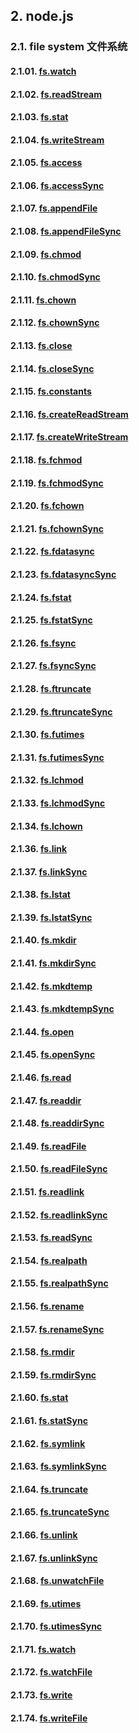## 2. node.js

### 2.1. file system 文件系统

#### 2.1.01. [fs.watch](https://github.com/ivyTa/ivyTa.github.io/blob/master/node/01-fileSystem/01-fs.watch.md)
#### 2.1.02. [fs.readStream](https://github.com/ivyTa/ivyTa.github.io/blob/master/node/01-fileSystem/02-fs.readStream.md)
#### 2.1.03. [fs.stat](https://github.com/ivyTa/ivyTa.github.io/blob/master/node/01-fileSystem/03-fs.stat.md)
#### 2.1.04. [fs.writeStream](https://github.com/ivyTa/ivyTa.github.io/blob/master/node/01-fileSystem/04-fs.writeStream.md)
#### 2.1.05. [fs.access](https://github.com/ivyTa/ivyTa.github.io/blob/master/node/01-fileSystem/05-fs.access.md)
#### 2.1.06. [fs.accessSync](https://github.com/ivyTa/ivyTa.github.io/blob/master/node/01-fileSystem/06-fs.accessSync.md)
#### 2.1.07. [fs.appendFile](https://github.com/ivyTa/ivyTa.github.io/blob/master/node/01-fileSystem/07-fs.appendFile.md)
#### 2.1.08. [fs.appendFileSync](https://github.com/ivyTa/ivyTa.github.io/blob/master/node/01-fileSystem/08-fs.appendFileSync.md)
#### 2.1.09. [fs.chmod](https://github.com/ivyTa/ivyTa.github.io/blob/master/node/01-fileSystem/09-fs.chmod.md)
#### 2.1.10. [fs.chmodSync](https://github.com/ivyTa/ivyTa.github.io/blob/master/node/01-fileSystem/10-fs.chmodSync.md)
#### 2.1.11. [fs.chown](https://github.com/ivyTa/ivyTa.github.io/blob/master/node/01-fileSystem/11-fs.chown.md)
#### 2.1.12. [fs.chownSync](https://github.com/ivyTa/ivyTa.github.io/blob/master/node/01-fileSystem/12-fs.chownSync.md)
#### 2.1.13. [fs.close](https://github.com/ivyTa/ivyTa.github.io/blob/master/node/01-fileSystem/13-fs.close.md)
#### 2.1.14. [fs.closeSync](https://github.com/ivyTa/ivyTa.github.io/blob/master/node/01-fileSystem/14-fs.closeSync.md)
#### 2.1.15. [fs.constants](https://github.com/ivyTa/ivyTa.github.io/blob/master/node/01-fileSystem/15-fs.constants.md)
#### 2.1.16. [fs.createReadStream](https://github.com/ivyTa/ivyTa.github.io/blob/master/node/01-fileSystem/16-fs.createReadStream.md)
#### 2.1.17. [fs.createWriteStream](https://github.com/ivyTa/ivyTa.github.io/blob/master/node/01-fileSystem/17-fs.createWriteStream.md)
#### 2.1.18. [fs.fchmod](https://github.com/ivyTa/ivyTa.github.io/blob/master/node/01-fileSystem/18-fs.fchmod.md)
#### 2.1.19. [fs.fchmodSync](https://github.com/ivyTa/ivyTa.github.io/blob/master/node/01-fileSystem/19-fs.fchmodSync.md)
#### 2.1.20. [fs.fchown](https://github.com/ivyTa/ivyTa.github.io/blob/master/node/01-fileSystem/20-fs.fchown.md)
#### 2.1.21. [fs.fchownSync](https://github.com/ivyTa/ivyTa.github.io/blob/master/node/01-fileSystem/21-fs.fchownSync.md)
#### 2.1.22. [fs.fdatasync](https://github.com/ivyTa/ivyTa.github.io/blob/master/node/01-fileSystem/22-fs.fdatasync.md)
#### 2.1.23. [fs.fdatasyncSync](https://github.com/ivyTa/ivyTa.github.io/blob/master/node/01-fileSystem/23-fs.fdatasyncSync.md)
#### 2.1.24. [fs.fstat](https://github.com/ivyTa/ivyTa.github.io/blob/master/node/01-fileSystem/24-fs.fstat.md)
#### 2.1.25. [fs.fstatSync](https://github.com/ivyTa/ivyTa.github.io/blob/master/node/01-fileSystem/25-fs.fstatSync.md)
#### 2.1.26. [fs.fsync](https://github.com/ivyTa/ivyTa.github.io/blob/master/node/01-fileSystem/26-fs.fsync.md)
#### 2.1.27. [fs.fsyncSync](https://github.com/ivyTa/ivyTa.github.io/blob/master/node/01-fileSystem/27-fs.fsyncSync.md)
#### 2.1.28. [fs.ftruncate](https://github.com/ivyTa/ivyTa.github.io/blob/master/node/01-fileSystem/28-fs.ftruncate.md)
#### 2.1.29. [fs.ftruncateSync](https://github.com/ivyTa/ivyTa.github.io/blob/master/node/01-fileSystem/29-fs.ftruncateSync.md)
#### 2.1.30. [fs.futimes](https://github.com/ivyTa/ivyTa.github.io/blob/master/node/01-fileSystem/30-fs.futimes.md)
#### 2.1.31. [fs.futimesSync](https://github.com/ivyTa/ivyTa.github.io/blob/master/node/01-fileSystem/31-fs.futimesSync.md)
#### 2.1.32. [fs.lchmod](https://github.com/ivyTa/ivyTa.github.io/blob/master/node/01-fileSystem/32-fs.lchmod.md)
#### 2.1.33. [fs.lchmodSync](https://github.com/ivyTa/ivyTa.github.io/blob/master/node/01-fileSystem/33-fs.lchmodSync.md)
#### 2.1.34. [fs.lchown](https://github.com/ivyTa/ivyTa.github.io/blob/master/node/01-fileSystem/34-fs.lchown.md)
#### 2.1.36. [fs.link](https://github.com/ivyTa/ivyTa.github.io/blob/master/node/01-fileSystem/36-fs.link.md)
#### 2.1.37. [fs.linkSync](https://github.com/ivyTa/ivyTa.github.io/blob/master/node/01-fileSystem/37-fs.linkSync.md)
#### 2.1.38. [fs.lstat](https://github.com/ivyTa/ivyTa.github.io/blob/master/node/01-fileSystem/37-fs.lstat.md)
#### 2.1.39. [fs.lstatSync](https://github.com/ivyTa/ivyTa.github.io/blob/master/node/01-fileSystem/39-fs.lstatSync.md)
#### 2.1.40. [fs.mkdir](https://github.com/ivyTa/ivyTa.github.io/blob/master/node/01-fileSystem/40-fs.mkdir.md)
#### 2.1.41. [fs.mkdirSync](https://github.com/ivyTa/ivyTa.github.io/blob/master/node/01-fileSystem/41-fs.mkdirSync.md)
#### 2.1.42. [fs.mkdtemp](https://github.com/ivyTa/ivyTa.github.io/blob/master/node/01-fileSystem/42-fs.mkdtemp.md)
#### 2.1.43. [fs.mkdtempSync](https://github.com/ivyTa/ivyTa.github.io/blob/master/node/01-fileSystem/43-fs.mkdtempSync.md)
#### 2.1.44. [fs.open](https://github.com/ivyTa/ivyTa.github.io/blob/master/node/01-fileSystem/44-fs.open.md)
#### 2.1.45. [fs.openSync](https://github.com/ivyTa/ivyTa.github.io/blob/master/node/01-fileSystem/45-fs.openSync.md)
#### 2.1.46. [fs.read](https://github.com/ivyTa/ivyTa.github.io/blob/master/node/01-fileSystem/46-fs.read.md)
#### 2.1.47. [fs.readdir](https://github.com/ivyTa/ivyTa.github.io/blob/master/node/01-fileSystem/47-fs.readdir.md)
#### 2.1.48. [fs.readdirSync](https://github.com/ivyTa/ivyTa.github.io/blob/master/node/01-fileSystem/48-fs.readdirSync.md)
#### 2.1.49. [fs.readFile](https://github.com/ivyTa/ivyTa.github.io/blob/master/node/01-fileSystem/49-fs.readFile.md)
#### 2.1.50. [fs.readFileSync](https://github.com/ivyTa/ivyTa.github.io/blob/master/node/01-fileSystem/50-fs.readFileSync.md)
#### 2.1.51. [fs.readlink](https://github.com/ivyTa/ivyTa.github.io/blob/master/node/01-fileSystem/51-fs.readlink.md)
#### 2.1.52. [fs.readlinkSync](https://github.com/ivyTa/ivyTa.github.io/blob/master/node/01-fileSystem/52-fs.readlinkSync.md)
#### 2.1.53. [fs.readSync](https://github.com/ivyTa/ivyTa.github.io/blob/master/node/01-fileSystem/53-fs.readSync.md)
#### 2.1.54. [fs.realpath](https://github.com/ivyTa/ivyTa.github.io/blob/master/node/01-fileSystem/54-fs.realpath.md)
#### 2.1.55. [fs.realpathSync](https://github.com/ivyTa/ivyTa.github.io/blob/master/node/01-fileSystem/55-fs.realpathSync.md)
#### 2.1.56. [fs.rename](https://github.com/ivyTa/ivyTa.github.io/blob/master/node/01-fileSystem/56-fs.rename.md)
#### 2.1.57. [fs.renameSync](https://github.com/ivyTa/ivyTa.github.io/blob/master/node/01-fileSystem/57-fs.renameSync.md)
#### 2.1.58. [fs.rmdir](https://github.com/ivyTa/ivyTa.github.io/blob/master/node/01-fileSystem/58-fs.rmdir.md)
#### 2.1.59. [fs.rmdirSync](https://github.com/ivyTa/ivyTa.github.io/blob/master/node/01-fileSystem/59-fs.rmdirSync.md)
#### 2.1.60. [fs.stat](https://github.com/ivyTa/ivyTa.github.io/blob/master/node/01-fileSystem/60-fs.stat.md)
#### 2.1.61. [fs.statSync](https://github.com/ivyTa/ivyTa.github.io/blob/master/node/01-fileSystem/61-fs.statSync.md)
#### 2.1.62. [fs.symlink](https://github.com/ivyTa/ivyTa.github.io/blob/master/node/01-fileSystem/62-fs.symlink.md)
#### 2.1.63. [fs.symlinkSync](https://github.com/ivyTa/ivyTa.github.io/blob/master/node/01-fileSystem/63-fs.symlinkSync.md)
#### 2.1.64. [fs.truncate](https://github.com/ivyTa/ivyTa.github.io/blob/master/node/01-fileSystem/64-fs.truncate.md)
#### 2.1.65. [fs.truncateSync](https://github.com/ivyTa/ivyTa.github.io/blob/master/node/01-fileSystem/65-fs.truncateSync.md)
#### 2.1.66. [fs.unlink](https://github.com/ivyTa/ivyTa.github.io/blob/master/node/01-fileSystem/66-fs.unlink.md)
#### 2.1.67. [fs.unlinkSync](https://github.com/ivyTa/ivyTa.github.io/blob/master/node/01-fileSystem/67-fs.unlinkSync.md)
#### 2.1.68. [fs.unwatchFile](https://github.com/ivyTa/ivyTa.github.io/blob/master/node/01-fileSystem/68-fs.unwatchFile.md)
#### 2.1.69. [fs.utimes](https://github.com/ivyTa/ivyTa.github.io/blob/master/node/01-fileSystem/69-fs.utimes.md)
#### 2.1.70. [fs.utimesSync](https://github.com/ivyTa/ivyTa.github.io/blob/master/node/01-fileSystem/70-fs.utimesSync.md)
#### 2.1.71. [fs.watch](https://github.com/ivyTa/ivyTa.github.io/blob/master/node/01-fileSystem/71-fs.watch.md)
#### 2.1.72. [fs.watchFile](https://github.com/ivyTa/ivyTa.github.io/blob/master/node/01-fileSystem/72-fs.watchFile.md)
#### 2.1.73. [fs.write](https://github.com/ivyTa/ivyTa.github.io/blob/master/node/01-fileSystem/73-fs.write.md)
#### 2.1.74. [fs.writeFile](https://github.com/ivyTa/ivyTa.github.io/blob/master/node/01-fileSystem/74-fs.writeFile.md)